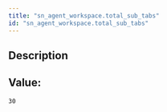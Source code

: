 ```yaml
---
title: "sn_agent_workspace.total_sub_tabs"
id: "sn_agent_workspace.total_sub_tabs"
---
```

## Description



## Value: 
```
30
```